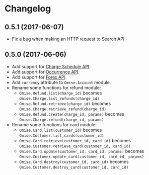 # Changelog

## 0.5.1 (2017-06-07)

- Fix a bug when making an HTTP request to Search API

## 0.5.0 (2017-06-06)

- Add support for [Charge Schedule API](https://www.omise.co/charge-schedules-api).
- Add support for [Occurrence API](https://www.omise.co/occurrences-api).
- Add support for [Forex API](https://www.omise.co/forex-api).
- Add `currency` attribute to `Omise.Account` module.
- Rename some functions for refund module:
  - `Omise.Refund.list(charge_id)` becomes `Omise.Charge.list_refunds(charge_id)`
  - `Omise.Refund.retrieve(charge_id)` becomes `Omise.Charge.retrieve_refund(charge_id)`
  - `Omise.Refund.create(charge_id, params)` becomes `Omise.Charge.refund(charge_id, params)`
- Rename some functions for card module:
  - `Omise.Card.list(customer_id)` becomes `Omise.Customer.list_cards(customer_id)`
  - `Omise.Card.retrieve(customer_id, card_id)` becomes `Omise.Customer.retrieve_card(customer_id, card_id)`
  - `Omise.Card.update(customer_id, card_id, params)` becomes `Omise.Customer.update_card(customer_id, card_id, params)`
  - `Omise.Card.destroy(customer_id, card_id)` becomes `Omise.Customer.destroy_card(customer_id, card_id)`
